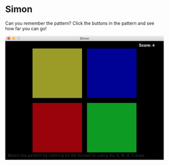 # Simon

Can you remember the pattern? Click the buttons in the pattern and see how far you can go!

![simon_picture](simon.png)

